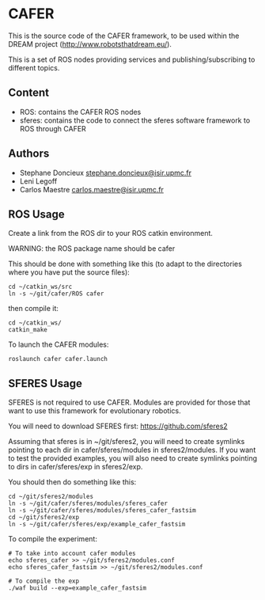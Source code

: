 CAFER
=====

This is the source code of the CAFER framework, to be used within the DREAM project (http://www.robotsthatdream.eu/).

This is a set of ROS nodes providing services and publishing/subscribing to different topics.

Content
-------

* ROS: contains the CAFER ROS nodes
* sferes: contains the code to connect the sferes software framework to ROS through CAFER

Authors
-------
- Stephane Doncieux stephane.doncieux@isir.upmc.fr
- Leni Legoff
- Carlos Maestre carlos.maestre@isir.upmc.fr

ROS Usage
---------

Create a link from the ROS dir to your ROS catkin environment. 

WARNING: the ROS package name should be cafer

This should be done with something like this (to adapt to the directories where you have put the source files):
```
cd ~/catkin_ws/src
ln -s ~/git/cafer/ROS cafer
```

then compile it:
```
cd ~/catkin_ws/
catkin_make
```

To launch the CAFER modules:
```
roslaunch cafer cafer.launch
```

SFERES Usage
------------

SFERES is not required to use CAFER. Modules are provided for those that want to use this framework for evolutionary robotics.

You will need to download SFERES first: https://github.com/sferes2

Assuming that sferes is in ~/git/sferes2, you will need to create symlinks pointing to each dir in cafer/sferes/modules in sferes2/modules. If you want to test the provided examples, you will also need to  create symlinks pointing to dirs in cafer/sferes/exp in sferes2/exp.

You should then do something like this:
```
cd ~/git/sferes2/modules
ln -s ~/git/cafer/sferes/modules/sferes_cafer
ln -s ~/git/cafer/sferes/modules/sferes_cafer_fastsim
cd ~/git/sferes2/exp
ln -s ~/git/cafer/sferes/exp/example_cafer_fastsim
```

To compile the experiment:
```
# To take into account cafer modules
echo sferes_cafer >> ~/git/sferes2/modules.conf
echo sferes_cafer_fastsim >> ~/git/sferes2/modules.conf

# To compile the exp
./waf build --exp=example_cafer_fastsim
```
